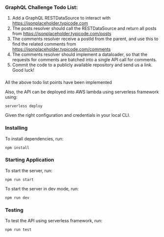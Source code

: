 ### GraphQL Challenge Todo List:

1. Add a GraphQL RESTDataSource to interact with https://jsonplaceholder.typicode.com
2. The posts resolver should call the RESTDataSource and return all posts from https://jsonplaceholder.typicode.com/posts
3. The comments resolver receive a postId from the parent, and use this to find the related comments from https://jsonplaceholder.typicode.com/comments
4. The comments resolver should implement a dataloader, so that the requests for comments are batched into a single API call for comments.
5. Commit the code to a publicly available repository and send us a link. Good luck!

###

All the above todo list points have been implemented

Also, the API can be deployed into AWS lambda using serverless framework using:

`serverless deploy`

Given the right configuration and credentials in your local CLI.

### Installing

To install dependencies, run:

`npm install`

### Starting Application

To start the server, run:

`npm run start`

To start the server in dev mode, run:

`npm run dev`

### Testing

To test the API using serverless framework, run:

`npm run test`
